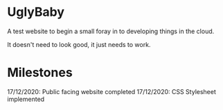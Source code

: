 # UglyBaby
A test website to begin a small foray in to developing things in the cloud.

It doesn't need to look good, it just needs to work.

# Milestones

17/12/2020: Public facing website completed
17/12/2020: CSS Stylesheet implemented
